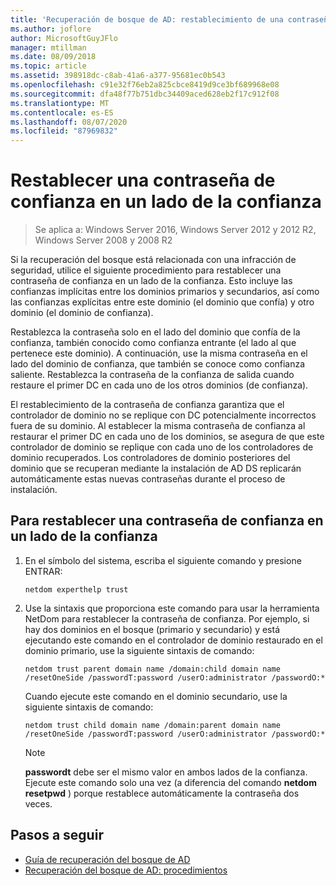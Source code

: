 ```yaml
---
title: 'Recuperación de bosque de AD: restablecimiento de una contraseña de confianza'
ms.author: joflore
author: MicrosoftGuyJFlo
manager: mtillman
ms.date: 08/09/2018
ms.topic: article
ms.assetid: 398918dc-c8ab-41a6-a377-95681ec0b543
ms.openlocfilehash: c91e32f76eb2a825cbce8419d9ce3bf689968e08
ms.sourcegitcommit: dfa48f77b751dbc34409aced628eb2f17c912f08
ms.translationtype: MT
ms.contentlocale: es-ES
ms.lasthandoff: 08/07/2020
ms.locfileid: "87969832"
---
```

# <a name="resetting-a-trust-password-on-one-side-of-the-trust"></a>Restablecer una contraseña de confianza en un lado de la confianza

>Se aplica a: Windows Server 2016, Windows Server 2012 y 2012 R2, Windows Server 2008 y 2008 R2

 Si la recuperación del bosque está relacionada con una infracción de seguridad, utilice el siguiente procedimiento para restablecer una contraseña de confianza en un lado de la confianza. Esto incluye las confianzas implícitas entre los dominios primarios y secundarios, así como las confianzas explícitas entre este dominio (el dominio que confía) y otro dominio (el dominio de confianza).

 Restablezca la contraseña solo en el lado del dominio que confía de la confianza, también conocido como confianza entrante (el lado al que pertenece este dominio). A continuación, use la misma contraseña en el lado del dominio de confianza, que también se conoce como confianza saliente. Restablezca la contraseña de la confianza de salida cuando restaure el primer DC en cada uno de los otros dominios (de confianza).

 El restablecimiento de la contraseña de confianza garantiza que el controlador de dominio no se replique con DC potencialmente incorrectos fuera de su dominio. Al establecer la misma contraseña de confianza al restaurar el primer DC en cada uno de los dominios, se asegura de que este controlador de dominio se replique con cada uno de los controladores de dominio recuperados. Los controladores de dominio posteriores del dominio que se recuperan mediante la instalación de AD DS replicarán automáticamente estas nuevas contraseñas durante el proceso de instalación.

## <a name="to-reset-a-trust-password-on-one-side-of-the-trust"></a>Para restablecer una contraseña de confianza en un lado de la confianza

1. En el símbolo del sistema, escriba el siguiente comando y presione ENTRAR:

   ```
   netdom experthelp trust
   ```

2. Use la sintaxis que proporciona este comando para usar la herramienta NetDom para restablecer la contraseña de confianza.
   Por ejemplo, si hay dos dominios en el bosque (primario y secundario) y está ejecutando este comando en el controlador de dominio restaurado en el dominio primario, use la siguiente sintaxis de comando:

   ```
   netdom trust parent domain name /domain:child domain name /resetOneSide /passwordT:password /userO:administrator /passwordO:*
   ```

   Cuando ejecute este comando en el dominio secundario, use la siguiente sintaxis de comando:

   ```
   netdom trust child domain name /domain:parent domain name /resetOneSide /passwordT:password /userO:administrator /passwordO:*
   ```

   > [!NOTE]
   > **passwordt** debe ser el mismo valor en ambos lados de la confianza. Ejecute este comando solo una vez (a diferencia del comando **netdom resetpwd** ) porque restablece automáticamente la contraseña dos veces.

## <a name="next-steps"></a>Pasos a seguir

- [Guía de recuperación del bosque de AD](AD-Forest-Recovery-Guide.md)
- [Recuperación del bosque de AD: procedimientos](AD-Forest-Recovery-Procedures.md)
